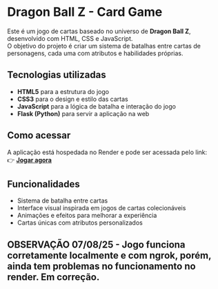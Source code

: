 # Dragon Ball Z - Card Game

Este é um jogo de cartas baseado no universo de **Dragon Ball Z**, desenvolvido com HTML, CSS e JavaScript.  
O objetivo do projeto é criar um sistema de batalhas entre cartas de personagens, cada uma com atributos e habilidades próprias.

## Tecnologias utilizadas
- **HTML5** para a estrutura do jogo  
- **CSS3** para o design e estilo das cartas  
- **JavaScript** para a lógica de batalha e interação do jogo  
- **Flask (Python)** para servir a aplicação na web  

## Como acessar
A aplicação está hospedada no Render e pode ser acessada pelo link:  
👉 **[Jogar agora](https://card-game-dbz-joao.onrender.com)**

## Funcionalidades
- Sistema de batalha entre cartas  
- Interface visual inspirada em jogos de cartas colecionáveis  
- Animações e efeitos para melhorar a experiência  
- Cartas únicas com atributos personalizados  

## OBSERVAÇÃO 07/08/25 - Jogo funciona corretamente localmente e com ngrok, porém, ainda tem problemas no funcionamento no render. Em correção.
